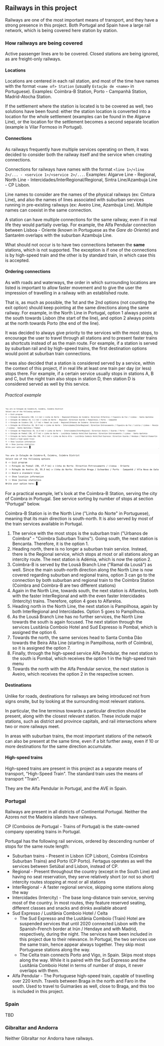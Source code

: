 ## Railways in this project

Railways are one of the most important means of transport, and they have a strong presence in this project. Both Portugal and Spain have a large rail network, which is being covered here station by station.

### How railways are being covered

Active passenger lines are to be covered. Closed stations are being ignored, as are freight-only railways.

#### Locations

Locations are centered in each rail station, and most of the time have names with the format `<name of> Station` (usually `Estação de <name>` in Portuguese). Examples: Coimbra-B Station, Porto - Campanhã Station, Madrid-Atocha Station.

If the settlement where the station is located is to be covered as well, two solutions have been found: either the station location is converted into a location for the whole settlement (examples can be found in the Algarve Line), or the location for the settlement becomes a second separate location (example is Vilar Formoso in Portugal).

#### Connections

As railways frequently have multiple services operating on them, it was decided to consider both the railway itself and the service when creating connections.

Connections for railways have names with the format `<line 1>/<line 2>/... - <service 1>/<service 2>/...`. Examples: Algarve Line - Regional, North Line - Intercidades/InterRegional/Regional, Sintra Line/Azambuja Line - CP Lisbon.

Line names to consider are the names of the physical railways (ex: Cintura Line), and also the names of lines associated with suburban services running in pre-existing railways (ex: Aveiro Line, Azambuja Line). Multiple names can coexist in the same connection.

A station can have multiple connections for the same railway, even if in real life they would partially overlap. For example, the Alfa Pendular connection between Lisboa - Oriente (known in Portuguese as the *Gare do Oriente*) and Santarém overlaps with the suburban Azambuja Line.

What should not occur is to have two connections between the **same** stations, which is not supported. The exception is if one of the connections is by high-speed train and the other is by standard train, in which case this is accepted.

#### Ordering connections

As with roads and waterways, the order in which surrounding locations are listed is important to allow faster movement and to give the user the impression of travelling in a railway with an established route.

That is, as much as possible, the 1st and the 2nd options (not counting the exit option) should keep pointing at the same directions along the same railway. For example, in the North Line in Portugal, option 1 always points at the south towards Lisbon (the start of the line), and option 2 always points at the north towards Porto (the end of the line).

It was decided to always give priority to the services with the most stops, to encourage the user to travel through all stations and to present faster trains as shortcuts instead of as the main route. For example, if a station is served by suburban rail and by high-speed trains, the first destination options would point at suburban train connections.

It was also decided that a station is considered served by a service, within the context of this project, if in real life at least one train per day (or less) stops there. For example, if a certain service usually stops in stations A, B and C, but the night train also stops in station D, then station D is considered served as well by this service.

###### Practical example

![Standard trains in Coimbra-B Station](https://github.com/migueldgoncalves/Viajar/blob/master/docs/railways/railways_coimbra_b_standard_train.png "Standard trains in Coimbra-B Station")

![High-speed trains in Coimbra-B Station](https://github.com/migueldgoncalves/Viajar/blob/master/docs/railways/railways_coimbra_b_high_speed_train.png "High-speed trains in Coimbra-B Station")

For a practical example, let's look at the Coimbra-B Station, serving the city of Coimbra in Portugal. See service sorting by number of stops at section "Portugal" below.

Coimbra-B Station is in the North Line ("Linha do Norte" in Portuguese), meaning that its main direction is south-north. It is also served by most of the train services available in Portugal.

1. The service with the most stops is the suburban train ("Urbanos de Coimbra" - "Coimbra Suburban Trains"). Going south, the next station is Bencanta. Therefore, it is the option 1.
2. Heading north, there is no longer a suburban train service. Instead, there is the Regional service, which stops at most or all stations along an intercity route. The next station is Adémia, which is now the option 2.
3. Coimbra-B is served by the Lousã Branch Line ("Ramal da Lousã") as well. Since the main south-north direction along the North Line is now covered regarding suburban and regional trains, option 3 can go to the connection by both suburban and regional train to the Coimbra Station (Coimbra and Coimbra-B are two different stations)
4. Again in the North Line, towards south, the next station is Alfarelos, both with the faster InterRegional and with the even faster Intercidades (Intercity) trains. Therefore, option 4 goes to Alfarelos.
5. Heading north in the North Line, the next station is Pampilhosa, again by both InterRegional and Intercidades. Option 5 goes to Pampilhosa.
6. As the Lousã Branch Line has no further services, the North Line towards the south is again focused. The next station through the services Lusitânia Comboio Hotel and Sud Expresso is Pombal, which is assigned the option 6.
7. Towards the north, the same services head to Santa Comba Dão towards the Beira Alta Line (starting in Pampilhosa, north of Coimbra), so it is assigned the option 7.
8. Finally, through the high-speed service Alfa Pendular, the next station to the south is Pombal, which receives the option 1 in the high-speed train menu
9. Towards the north with the Alfa Pendular service, the next station is Aveiro, which receives the option 2 in the respective screen.

#### Destinations

Unlike for roads, destinations for railways are being introduced not from signs onsite, but by looking at the surrounding most relevant stations.

In particular, the line terminus towards a particular direction should be present, along with the closest relevant station. These include major stations, such as district and province capitals, and rail intersections where two or more railways meet.

In areas with suburban trains, the most important stations of the network can also be present at the same time, even if a bit further away, even if 10 or more destinations for the same direction accumulate.

#### High-speed trains

High-speed trains are present in this project as a separate means of transport, "High-Speed Train". The standard train uses the means of transport "Train".

They are the Alfa Pendular in Portugal, and the AVE in Spain.

### Portugal

Railways are present in all districts of Continental Portugal. Neither the Azores not the Madeira islands have railways.

CP (Comboios de Portugal - Trains of Portugal) is the state-owned company operating trains in Portugal.

Portugal has the following rail services, ordered by descending number of stops for the same route length:

- Suburban trains - Present in Lisbon (CP Lisbon), Coimbra (Coimbra Suburban Trains) and Porto (CP Porto). Fertagus operates as well the services between Setúbal and Lisbon, instead of CP.
- Regional - Present throughout the country (except in the South Line) and having no seat reservation, they serve relatively short (or not so short) intercity routes stopping at most or all stations
- InterRegional - A faster regional service, skipping some stations along the way
- Intercidades (Intercity) - The base long-distance train service, serving most of the country. In most routes, they feature reserved seating, different classes and snacks and drinks available aboard
- Sud Expresso / Lusitânia Comboio Hotel / Celta
  - The Sud Expresso and the Lusitânia Comboio (Train) Hotel are suspended services that until 2020 connected Lisbon with the Spanish-French border at Irún / Hendaye and with Madrid, respectively, during the night. The services have been included in this project due to their relevance. In Portugal, the two services use the same train, hence appear always together. They skip most Portuguese stations along the way.
  - The Celta train connects Porto and Vigo, in Spain. Skips most stops along the way. While it is paired with the Sud Expresso and the Lusitânia Comboio Hotel in terms of number of stops, it never overlaps with them.
- Alfa Pendular - The Portuguese high-speed train, capable of travelling over 220 km/h. Travels between Braga in the north and Faro in the south. Used to travel to Guimarães as well, close to Braga, and this too is included in this project.

### Spain

TBD

### Gibraltar and Andorra

Neither Gibraltar nor Andorra have railways.